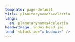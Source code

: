 ```yaml
---
template: page-default
title: planetarynames4celestia
langs:
  en: planetarynames4celestia
headerImage: index-head.jpg
lead: <block id="w-budowie" />
---
```

